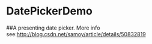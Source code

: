 # DatePickerDemo
##A presenting date picker.
More info see:http://blog.csdn.net/samoy/article/details/50832819
